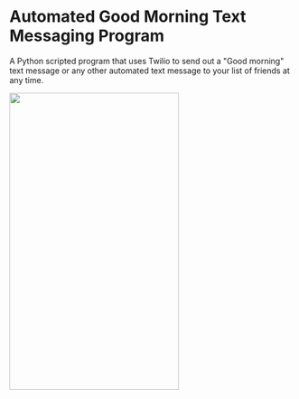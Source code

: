 # Automated Good Morning Text Messaging Program
A Python scripted program that uses Twilio to send out a "Good morning" text message or any other automated text message to your list of friends at any time.

<p align = "left"> 
  <img width="300" height="525" src="https://user-images.githubusercontent.com/29932763/232150414-a4730c43-891e-4884-bdd1-bc0ad32036a9.jpg">
</p>

